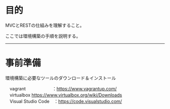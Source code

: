 # 目的
MVCとRESTの仕組みを理解すること。

ここでは環境構築の手順を説明する。

***
# 事前準備
環境構築に必要なツールのダウンロード＆インストール

　vagrant　　　　　　：https://www.vagrantup.com/ <br>
　virtualbox          https://www.virtualbox.org/wiki/Downloads <br>
　Visual Studio Code　：https://code.visualstudio.com/ <br>
